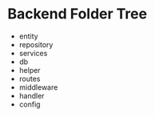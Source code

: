 # Backend Folder Tree
- entity
- repository
- services
- db
- helper
- routes
- middleware
- handler
- config